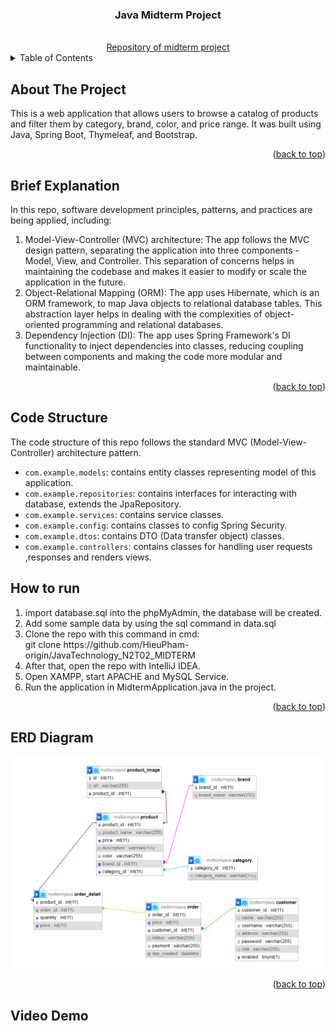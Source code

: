 <div align="center">
<h3 align="center">Java Midterm Project</h3>
<br>
<a href="https://github.com/HieuPham-origin/JavaTechnology_N2T02_MIDTERM">Repository of midterm project</a>
</div>
<details>
  <summary>Table of Contents</summary>
    <a href="#about">About the project</a>
<br>
    <a href="#brief">Brief explanation</a>
<br>
    <a href="#codestructure">Code structure</a>
<br>
    <a href="#howtorun">How to run</a>
<br>
    <a href="#erd">ERD Diagram</a>
<br>
    <a href="#demo">Video demo</a>
</details>

## About The Project

This is a web application that allows users to browse a catalog of products and filter them by category, brand, color, and price range. It was built using Java, Spring Boot, Thymeleaf, and Bootstrap.
<p align="right">(<a href="#about">back to top</a>)</p>

## Brief Explanation

In this repo, software development principles, patterns, and practices are being applied, including:

<ol>
    <li>Model-View-Controller (MVC) architecture: The app follows the MVC design pattern, separating the application into three components - Model, View, and Controller. This separation of concerns helps in maintaining the codebase and makes it easier to modify or scale the application in the future.</li>
    <li>Object-Relational Mapping (ORM): The app uses Hibernate, which is an ORM framework, to map Java objects to relational database tables. This abstraction layer helps in dealing with the complexities of object-oriented programming and relational databases.</li>
    <li>Dependency Injection (DI): The app uses Spring Framework's DI functionality to inject dependencies into classes, reducing coupling between components and making the code more modular and maintainable.</li>
</ol>
<p align="right">(<a href="#brief">back to top</a>)</p>

## Code Structure

The code structure of this repo follows the standard MVC (Model-View-Controller) architecture pattern.

- `com.example.models`: contains entity classes representing model of this application.
- `com.example.repositories`: contains interfaces for interacting with database, extends the JpaRepository.
- `com.example.services`: contains service classes.
- `com.example.config`: contains classes to config Spring Security.
- `com.example.dtos`: contains DTO (Data transfer object) classes.
- `com.example.controllers`: contains classes for handling user requests ,responses and renders views.

## How to run

<ol>
    <li>
        import database.sql into the phpMyAdmin, the database will be created.
    </li>
    <li>Add some sample data by using the sql command in data.sql</li>
    <li>
        Clone the repo with this command in cmd:
        <br>
        git clone https://github.com/HieuPham-origin/JavaTechnology_N2T02_MIDTERM
    </li>
    <li>
        After that, open the repo with IntelliJ IDEA.
    </li>
    <li>Open XAMPP, start APACHE and MySQL Service.</li>
    <li>Run the application in MidtermApplication.java in the project.</li>
</ol>
<p align="right">(<a href="#howtorun">back to top</a>)</p>

## ERD Diagram

<img src="img/erd.png">
<p align="right">(<a href="#demo">back to top</a>)</p>

## Video Demo